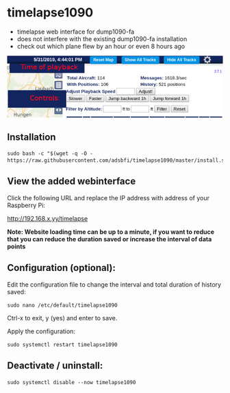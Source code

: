 
# timelapse1090

- timelapse web interface for dump1090-fa
- does not interfere with the existing dump1090-fa installation
- check out which plane flew by an hour or even 8 hours ago


![Screenshot](https://raw.githubusercontent.com/adsbfi/timelapse1090/screenshots/interface.png)

## Installation

```
sudo bash -c "$(wget -q -O - https://raw.githubusercontent.com/adsbfi/timelapse1090/master/install.sh)"
```

## View the added webinterface

Click the following URL and replace the IP address with address of your Raspberry Pi:

http://192.168.x.yy/timelapse

**Note: Website loading time can be up to a minute, if you want to reduce that you can reduce the duration saved or increase the interval of data points**

## Configuration (optional):

Edit the configuration file to change the interval and total duration of history saved:
```
sudo nano /etc/default/timelapse1090
```
Ctrl-x to exit, y (yes) and enter to save.

Apply the configuration:
```
sudo systemctl restart timelapse1090
```

## Deactivate / uninstall:

```
sudo systemctl disable --now timelapse1090
```
